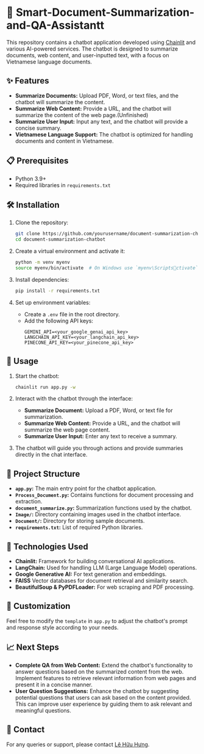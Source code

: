 # 📝 Smart-Document-Summarization-and-QA-Assistantt

This repository contains a chatbot application developed using [Chainlit](https://www.chainlit.io/) and various AI-powered services. The chatbot is designed to summarize documents, web content, and user-inputted text, with a focus on Vietnamese language documents.

## ✨ Features

- **Summarize Documents:** Upload PDF, Word, or text files, and the chatbot will summarize the content.
- **Summarize Web Content:** Provide a URL, and the chatbot will summarize the content of the web page.(Unfinished)
- **Summarize User Input:** Input any text, and the chatbot will provide a concise summary.
- **Vietnamese Language Support:** The chatbot is optimized for handling documents and content in Vietnamese.

## 📋 Prerequisites

- Python 3.9+
- Required libraries in `requirements.txt`

## 🛠️ Installation

1. Clone the repository:
    ```bash
    git clone https://github.com/yourusername/document-summarization-chatbot.git
    cd document-summarization-chatbot
    ```

2. Create a virtual environment and activate it:
    ```bash
    python -m venv myenv
    source myenv/bin/activate  # On Windows use `myenv\Scriptsctivate`
    ```

3. Install dependencies:
    ```bash
    pip install -r requirements.txt
    ```

4. Set up environment variables:
    - Create a `.env` file in the root directory.
    - Add the following API keys:
        ```plaintext
        GEMINI_API=<your_google_genai_api_key>
        LANGCHAIN_API_KEY=<your_langchain_api_key>
        PINECONE_API_KEY=<your_pinecone_api_key>
        ```

## 🚀 Usage

1. Start the chatbot:
    ```bash
    chainlit run app.py -w
    ```

2. Interact with the chatbot through the interface:
    - **Summarize Document:** Upload a PDF, Word, or text file for summarization.
    - **Summarize Web Content:** Provide a URL, and the chatbot will summarize the web page content.
    - **Summarize User Input:** Enter any text to receive a summary.

3. The chatbot will guide you through actions and provide summaries directly in the chat interface.

## 📁 Project Structure

- **`app.py`:** The main entry point for the chatbot application.
- **`Process_Document.py`:** Contains functions for document processing and extraction.
- **`document_summarize.py`:** Summarization functions used by the chatbot.
- **`Image/`:** Directory containing images used in the chatbot interface.
- **`Document/`:** Directory for storing sample documents.
- **`requirements.txt`:** List of required Python libraries.

## 🤖 Technologies Used

- **Chainlit:** Framework for building conversational AI applications.
- **LangChain:** Used for handling LLM (Large Language Model) operations.
- **Google Generative AI:** For text generation and embeddings.
- **FAISS** Vector databases for document retrieval and similarity search.
- **BeautifulSoup & PyPDFLoader:** For web scraping and PDF processing.

## 🎨 Customization

Feel free to modify the `template` in `app.py` to adjust the chatbot's prompt and response style according to your needs.

## 📈 Next Steps

- **Complete QA from Web Content:** Extend the chatbot's functionality to answer questions based on the summarized content from the web. Implement features to retrieve relevant information from web pages and present it in a concise manner.
- **User Question Suggestions:** Enhance the chatbot by suggesting potential questions that users can ask based on the content provided. This can improve user experience by guiding them to ask relevant and meaningful questions.

## 📧 Contact

For any queries or support, please contact [Lê Hữu Hưng](mailto:lehuuhung30023010@gmail.com).
